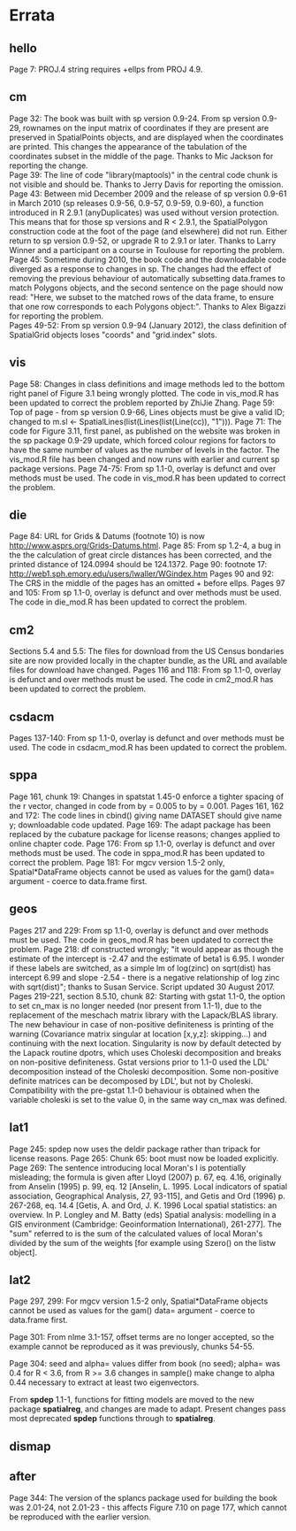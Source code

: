# Errata

## hello

Page 7: PROJ.4 string requires +ellps from PROJ 4.9.

## cm

Page 32: The book was built with sp version 0.9-24. From sp version 0.9-29,
rownames on the input matrix of coordinates if they are present are preserved
in SpatialPoints objects, and are displayed when the coordinates are printed.
This changes the appearance of the tabulation of the coordinates subset in
the middle of the page. Thanks to Mic Jackson for reporting the change.
<br>
Page 39: The line of code "library(maptools)" in the central code chunk is not
visible and should be. Thanks to Jerry Davis for reporting the omission.
<br>
Page 43: Between mid December 2009 and the release of sp version 0.9-61 in
March 2010 (sp releases 0.9-56, 0.9-57, 0.9-59, 0.9-60), a function
introduced in R 2.9.1 (anyDuplicates) was used without version protection.
This means that for those sp versions and R < 2.9.1, the SpatialPolygon
construction code at the foot of the page (and elsewhere) did not run. Either
return to sp version 0.9-52, or upgrade R to 2.9.1 or later. Thanks to 
Larry Winner and a participant on a course in Toulouse for reporting the
problem.
<br>
Page 45: Sometime during 2010, the book code and the downloadable code diverged as a response to changes in sp. The changes had the effect of removing the previous behaviour of automatically subsetting data.frames to match Polygons objects, and the second sentence on the page should now read: "Here, we subset to the matched rows of the data frame, to ensure that one row corresponds to each Polygons object:". Thanks to Alex Bigazzi for reporting the problem.
<br>
Pages 49-52: From sp version 0.9-94 (January 2012), the class definition of SpatialGrid objects loses "coords" and "grid.index" slots.
## vis
Page 58: Changes in class definitions and image methods led to the bottom right panel of Figure 3.1 being wrongly plotted. The code in vis\_mod.R has been updated to correct the problem reported by ZhiJie Zhang.
Page 59: Top of page - from sp version 0.9-66, Lines objects must be give a
valid ID; changed to m.sl <- SpatialLines(list(Lines(list(Line(cc)), "1"))).
Page 71: The code for Figure 3.11, first panel, as published on the website was broken in the sp package 0.9-29 update, which forced colour regions for factors to have the same number of values as the number of levels in the factor. The vis\_mod.R file has been changed and now runs with earlier and current sp package versions.
Page 74-75: From sp 1.1-0, overlay is defunct and over methods must be used. The code in vis\_mod.R has been updated to correct the problem.
## die
Page 84: URL for Grids & Datums (footnote 10) is now http://www.asprs.org/Grids-Datums.html.
Page 85: From sp 1.2-4, a bug in the the calculation of great circle distances has been corrected, and the printed distance of 124.0994 should be 124.1372.
Page 90: footnote 17: http://web1.sph.emory.edu/users/lwaller/WGindex.htm
Pages 90 and 92: The CRS in the middle of the pages has an omitted + before ellps.
Pages 97 and 105: From sp 1.1-0, overlay is defunct and over methods must be used. The code in die\_mod.R has been updated to correct the problem.
## cm2
Sections 5.4 and 5.5: The files for download from the US Census bondaries site
are now provided locally in the chapter bundle, as the URL and available files
for download have changed.
Pages 116 and 118: From sp 1.1-0, overlay is defunct and over methods must be used. The code in cm2\_mod.R has been updated to correct the problem.
## csdacm
Pages 137-140: From sp 1.1-0, overlay is defunct and over methods must be used. The code in csdacm\_mod.R has been updated to correct the problem.
## sppa
Page 161, chunk 19: Changes in spatstat 1.45-0 enforce a tighter spacing of the r vector, changed in code from by = 0.005 to by = 0.001. Pages 161, 162 and 172: The code lines in cbind() giving name DATASET should give name y; downloadable code updated. Page 169: The adapt package has been replaced by the cubature package for license reasons; changes applied to online chapter code. Page 176: From sp 1.1-0, overlay is defunct and over methods must be used. The code in sppa\_mod.R has been updated to correct the problem. Page 181: For mgcv version 1.5-2 only, Spatial\*DataFrame objects cannot be used as values for the gam() data= argument - coerce to data.frame first.
## geos
Pages 217 and 229: From sp 1.1-0, overlay is defunct and over methods must be used. The code in geos\_mod.R has been updated to correct the problem.
Page 218: df constructed wrongly; "it would appear as though the estimate of the intercept is -2.47 and the estimate of beta1 is 6.95.  I wonder if these labels are switched, as a simple lm of log(zinc) on sqrt(dist) has intercept 6.99 and slope -2.54 - there is a negative relationship of log zinc with sqrt(dist)"; thanks to Susan Service. Script updated 30 August 2017.
Pages 219-221, section 8.5.10, chunk 82: Starting with gstat 1.1-0, the option to set cn\_max is no longer needed (nor present from 1.1-1), due to the replacement of the meschach matrix library with the Lapack/BLAS library. The new behaviour in case of non-positive definiteness is printing of the warning (Covariance matrix singular at location [x,y,z]: skipping...) and continuing with the next location. Singularity is now by default detected by the Lapack routine dpotrs, which uses Choleski decomposition and breaks on non-positive definiteness. Gstat versions prior to 1.1-0 used the LDL' decomposition instead of the Choleski decomposition. Some non-positive definite matrices can be decomposed by LDL', but not by Choleski. Compatibility with the pre-gstat 1.1-0 behaviour is obtained when the variable choleski is set to the value 0, in the same way cn\_max was defined.

## lat1
Page 245: spdep now uses the deldir package rather than tripack for license reasons.
Page 265: Chunk 65: boot must now be loaded explicitly.
Page 269: The sentence introducing local Moran's I is potentially misleading; the formula is given after Lloyd (2007) p. 67, eq. 4.16, originally from Anselin (1995) p. 99, eq. 12 [Anselin, L. 1995. Local indicators of spatial association, Geographical Analysis, 27, 93-115], and Getis and Ord (1996) p. 267-268, eq. 14.4 [Getis, A. and Ord, J. K. 1996 Local spatial statistics: an overview. In P. Longley and M. Batty (eds) Spatial analysis: modelling in a GIS environment (Cambridge: Geoinformation International), 261-277]. The "sum" referred to is the sum of the calculated values of local Moran's divided by the sum of the weights [for example using Szero() on the listw object].
## lat2
Page 297, 299: For mgcv version 1.5-2 only, Spatial\*DataFrame objects cannot be used as values for the gam() data= argument - coerce to data.frame first.

Page 301: From nlme 3.1-157, offset terms are no longer accepted, so the example cannot be reproduced as it was previously, chunks 54-55.

Page 304: seed and alpha= values differ from book (no seed); alpha= was 0.4 for R < 3.6, from R >= 3.6 changes in sample() make change to alpha 0.44 necessary to extract at least two eigenvectors.

From **spdep** 1.1-1, functions for fitting models are moved to the new package **spatialreg**, and changes are made to adapt. Present changes pass most deprecated **spdep** functions through to **spatialreg**.

## dismap
## after
Page 344: The version of the splancs package used for building the book was 2.01-24, not 2.01-23 - this affects Figure 7.10 on page 177, which cannot be reproduced with the earlier version.
